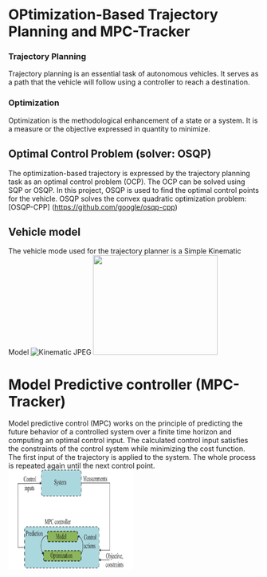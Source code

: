 # OPtimization-Based Trajectory Planning and MPC-Tracker
### Trajectory Planning 
Trajectory planning is an essential task of autonomous vehicles. It serves as a path that the vehicle will follow using a controller to reach a destination.
### Optimization
Optimization is the methodological enhancement of a state or a system. It is a measure or the objective expressed in quantity to minimize.
## Optimal Control Problem (solver: OSQP)
The optimization-based trajectory is expressed by the trajectory planning task as an optimal control problem (OCP).
The OCP can be solved using SQP or OSQP. In this project, OSQP is used to find the optimal control points for the vehicle.
OSQP solves the convex quadratic optimization problem: [OSQP-CPP] (https://github.com/google/osqp-cpp)
## Vehicle model
The vehicle mode used for the trajectory planner is a Simple Kinematic Model
![Kinematic JPEG](https://github.com/user-attachments/assets/2de6605e-24f0-4008-8fbc-350c66908934)
<img src="[Images/MPC.jpg](https://github.com/user-attachments/assets/2de6605e-24f0-4008-8fbc-350c66908934)" width=250 height=200>
# Model Predictive controller (MPC-Tracker)
Model predictive control (MPC) works on the principle of predicting the future behavior of a controlled system over a finite time horizon and computing an optimal control input. 
The calculated control input satisfies the constraints of the control system while minimizing the cost function. The first input of the trajectory is applied to the system.
The whole process is repeated again until the next control point.
<img src="Images/MPC.jpg" width=250 height=200>



